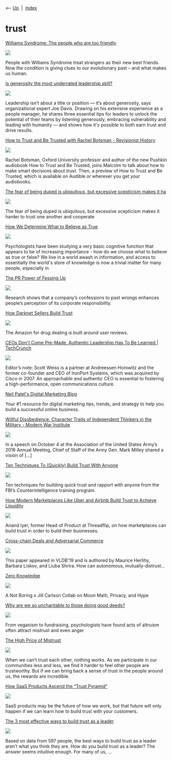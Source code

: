 <div class="nav">

⟵ [Up](index.html)  \|  [Index](index.html)

</div>

# trust

<div class="cards">

<div class="card">

<div class="card-title">

[Williams Syndrome: The people who are too
friendly](https://www.bbc.com/future/article/20250515-williams-syndrome-the-people-who-are-too-friendly?ocid=global_future_rss)

</div>

<div class="card-image">

[![](https://ychef.files.bbci.co.uk/1280x720/p0lbcqdk.jpg)](https://www.bbc.com/future/article/20250515-williams-syndrome-the-people-who-are-too-friendly?ocid=global_future_rss)

</div>

People with Williams Syndrome treat strangers as their new best friends.
Now the condition is giving clues to our evolutionary past – and what
makes us human.

</div>

<div class="card">

<div class="card-title">

[Is generosity the most underrated leadership
skill?](https://www.ted.com/talks/joe_davis_is_generosity_the_most_underrated_leadership_skill)

</div>

<div class="card-image">

[![](https://pi.tedcdn.com/r/talkstar-assets.s3.amazonaws.com/production/talks/talk_145333/a528a79f-0b7d-4880-b624-0c3e20718170/JoeDavis_2024S-embed.jpg?u%5Br%5D=2&u%5Bs%5D=0.5&u%5Ba%5D=0.8&u%5Bt%5D=0.03&quality=82c=1050%2C550&w=1050)](https://www.ted.com/talks/joe_davis_is_generosity_the_most_underrated_leadership_skill)

</div>

Leadership isn’t about a title or position — it’s about generosity, says
organizational expert Joe Davis. Drawing on his extensive experience as
a people manager, he shares three essential tips for leaders to unlock
the potential of their teams by listening generously, embracing
vulnerability and leading with humanity — and shows how it's possible to
both earn trust and drive results.

</div>

<div class="card">

<div class="card-title">

[How to Trust and Be Trusted with Rachel Botsman - Revisionist
History](https://omny.fm/shows/revisionist-history/how-to-trust-and-be-trusted-with-rachel-botsman)

</div>

<div class="card-image">

[![](https://omny.fm/shows/revisionist-history/how-to-trust-and-be-trusted-with-rachel-botsman/image.jpg?t=1643956583&size=wideShare)](https://omny.fm/shows/revisionist-history/how-to-trust-and-be-trusted-with-rachel-botsman)

</div>

Rachel Botsman, Oxford University professor and author of the new
Pushkin audiobook How to Trust and Be Trusted, joins Malcolm to talk
about how to make smart decisions about trust. Then, a preview of How to
Trust and Be Trusted, which is available on Audible or wherever you get
your audiobooks.

</div>

<div class="card">

<div class="card-title">

[The fear of being duped is ubiquitous, but excessive scepticism makes
it
ha](https://aeon.co/essays/how-the-fear-of-being-duped-makes-you-an-anxious-sucker)

</div>

<div class="card-image">

[![](https://images.aeonmedia.co/images/7dc0f7ff-c134-4944-82fa-64e3a185caff/essay-2k80ck4.jpg?width=1200&quality=75&format=auto)](https://aeon.co/essays/how-the-fear-of-being-duped-makes-you-an-anxious-sucker)

</div>

The fear of being duped is ubiquitous, but excessive scepticism makes it
harder to trust one another and cooperate

</div>

<div class="card">

<div class="card-title">

[How We Determine What to Believe as
True](https://theness.com/neurologicablog/index.php/how-we-determine-what-to-believe-as-true)

</div>

<div class="card-image">

[![](https://theness.com/neurologicablog/wp-content/uploads/sites/3/2023/07/earth_bulge.png)](https://theness.com/neurologicablog/index.php/how-we-determine-what-to-believe-as-true)

</div>

Psychologists have been studying a very basic cognitive function that
appears to be of increasing importance - how do we choose what to
believe as true or false? We live in a world awash in information, and
access to essentially the world's store of knowledge is now a trivial
matter for many people, especially in

</div>

<div class="card">

<div class="card-title">

[The PR Power of Fessing
Up](https://sloanreview.mit.edu/article/the-pr-power-of-fessing-up)

</div>

<div class="card-image">

[![](https://sloanreview.mit.edu/wp-content/uploads/2023/01/2023SPR-Soule-2400x1260-1-1200x630.jpg)](https://sloanreview.mit.edu/article/the-pr-power-of-fessing-up)

</div>

Research shows that a company’s confessions to past wrongs enhances
people’s perception of its corporate responsibility.

</div>

<div class="card">

<div class="card-title">

[How Darknet Sellers Build
Trust](http://nautil.us/issue/55/trust/how-darknet-sellers-build-trust)

</div>

<div class="card-image">

[![](https://assets.nautil.us/13927_0390aff9c68eeb7b64fbebe21c878de3.png?auto=compress&fm=png&ixlib=php-3.3.1)](http://nautil.us/issue/55/trust/how-darknet-sellers-build-trust)

</div>

The Amazon for drug dealing is built around user reviews.

</div>

<div class="card">

<div class="card-title">

[CEOs Don't Come Pre-Made, Authentic Leadership Has To Be Learned \|
TechCrunch](https://techcrunch.com/2012/12/01/the-path-to-a-culture-of-success-is-paved-with-authentic-leadership)

</div>

<div class="card-image">

[![](https://techcrunch.com/wp-content/uploads/2012/09/scott-weiss.jpg?resize=803,1200)](https://techcrunch.com/2012/12/01/the-path-to-a-culture-of-success-is-paved-with-authentic-leadership)

</div>

Editor’s note: Scott Weiss is a partner at Andreessen Horowitz and the
former co-founder and CEO of IronPort Systems, which was acquired by
Cisco in 2007. An approachable and authentic CEO is essential to
fostering a high-performance, open communications culture.

</div>

<div class="card">

<div class="card-title">

[Neil Patel's Digital Marketing
Blog](https://blog.kissmetrics.com/social-proof-factors-2)

</div>

Your \#1 resource for digital marketing tips, trends, and strategy to
help you build a successful online business.

</div>

<div class="card">

<div class="card-title">

[Willful Disobedience: Character Traits of Independent Thinkers in the
Military - Modern War
Institute](http://mwi.usma.edu/willful-disobedience-character-traits-independent-thinkers-military)

</div>

<div class="card-image">

[![](https://mwi.westpoint.edu/wp-content/uploads/2017/02/9619312693_52b2705270_k.jpg)](http://mwi.usma.edu/willful-disobedience-character-traits-independent-thinkers-military)

</div>

In a speech on October 4 at the Association of the United States Army’s
2016 Annual Meeting, Chief of Staff of the Army Gen. Mark Milley shared
a vision of \[…\]

</div>

<div class="card">

<div class="card-title">

[Ten Techniques To (Quickly) Build Trust With
Anyone](https://www.farnamstreetblog.com/2013/07/ten-techniques-for-building-quick-rapport-with-anyone)

</div>

<div class="card-image">

[![](https://149664534.v2.pressablecdn.com/wp-content/uploads/2013/07/Ten-Techniques.png)](https://www.farnamstreetblog.com/2013/07/ten-techniques-for-building-quick-rapport-with-anyone)

</div>

Ten techniques for building quick trust and rapport with anyone from the
FBI’s Counterintelligence training program.

</div>

<div class="card">

<div class="card-title">

[How Modern Marketplaces Like Uber and Airbnb Build Trust to Achieve
Liquidity](http://firstround.com/review/How-Modern-Marketplaces-Like-Uber-Airbnb-Build-Trust-to-Hit-Liquidity)

</div>

<div class="card-image">

[![](https://review.firstround.com/content/images/2056/firstround-2fadavzipctluoyuq5xxll_uber.jpg)](http://firstround.com/review/How-Modern-Marketplaces-Like-Uber-Airbnb-Build-Trust-to-Hit-Liquidity)

</div>

Anand Iyer, former Head of Product at Threadflip, on how marketplaces
can build trust in order to build their businesses.

</div>

<div class="card">

<div class="card-title">

[Cross-chain Deals and Adversarial
Commerce](http://muratbuffalo.blogspot.com/2019/12/cross-chain-deals-and-adversarial.html)

</div>

<div class="card-image">

[![](https://blogger.googleusercontent.com/img/b/R29vZ2xl/AVvXsEj9zDXH4La3ONZRkelqeYdrTwn6ts-2wuBrl145-1nMMcHDRAlimr2WTtWokUIr1geMdlD6P6KhvgB0iPBkMAiTOqEgSkfZrQN73V8zyovQsE4XXxd3vvTkcghIWM2YJhYwU7EiIK9XHa0/s400/ccdealmatrix.png)](http://muratbuffalo.blogspot.com/2019/12/cross-chain-deals-and-adversarial.html)

</div>

This paper appeared in VLDB'19 and is authored by Maurice Herlihy,
Barbara Liskov, and Liuba Shrira. How can autonomous,
mutually-distrust...

</div>

<div class="card">

<div class="card-title">

[Zero Knowledge](https://www.notboring.co/p/zero-knowledge)

</div>

<div class="card-image">

[![](https://substackcdn.com/image/fetch/w_1200,h_600,c_fill,f_jpg,q_auto:good,fl_progressive:steep,g_auto/https%3A%2F%2Fbucketeer-e05bbc84-baa3-437e-9518-adb32be77984.s3.amazonaws.com%2Fpublic%2Fimages%2Fd59d8318-7513-4cfb-a1da-2ebe3a9eb83a_1200x600.png)](https://www.notboring.co/p/zero-knowledge)

</div>

A Not Boring x Jill Carlson Collab on Moon Math, Privacy, and Hype

</div>

<div class="card">

<div class="card-title">

[Why are we so uncharitable to those doing good
deeds?](http://www.theguardian.com/science/2021/may/23/why-are-we-so-uncharitable-to-those-doing-good-deeds)

</div>

<div class="card-image">

[![](https://i.guim.co.uk/img/media/c3564f5f4612064575a10a94cd1ee03678b99888/0_0_2362_1416/master/2362.jpg?width=1200&height=630&quality=85&auto=format&fit=crop&overlay-align=bottom%2Cleft&overlay-width=100p&overlay-base64=L2ltZy9zdGF0aWMvb3ZlcmxheXMvdG8tYWdlLTIwMjEucG5n&enable=upscale&s=fc40a784029bbf115c85242ef005fd6c)](http://www.theguardian.com/science/2021/may/23/why-are-we-so-uncharitable-to-those-doing-good-deeds)

</div>

From veganism to fundraising, psychologists have found acts of altruism
often attract mistrust and even anger

</div>

<div class="card">

<div class="card-title">

[The High Price of Mistrust](https://fs.blog/2021/01/mistrust)

</div>

<div class="card-image">

[![](https://149664534.v2.pressablecdn.com/wp-content/uploads/2021/01/The-High-Price-of-Mistrust.png)](https://fs.blog/2021/01/mistrust)

</div>

When we can’t trust each other, nothing works. As we participate in our
communities less and less, we find it harder to feel other people are
trustworthy. But if we can bring back a sense of trust in the people
around us, the rewards are incredible.

</div>

<div class="card">

<div class="card-title">

[How SaaS Products Ascend the “Trust
Pyramid”](https://openviewpartners.com/blog/how-saas-products-ascend-the-trust-pyramid)

</div>

<div class="card-image">

[![](https://openviewpartners.com/wp-content/uploads/2019/08/Trust.png)](https://openviewpartners.com/blog/how-saas-products-ascend-the-trust-pyramid)

</div>

SaaS products may be the future of how we work, but that future will
only happen if we can learn how to build trust with your customers.

</div>

<div class="card">

<div class="card-title">

[The 3 most effective ways to build trust as a
leader](https://m.signalvnoise.com/the-3-most-effective-ways-to-build-trust-as-a-leader)

</div>

<div class="card-image">

[![](https://signalvnoise.com/assets/svn3/images/2019/03/building_blocks.jpg)](https://m.signalvnoise.com/the-3-most-effective-ways-to-build-trust-as-a-leader)

</div>

Based on data from 597 people, the best ways to build trust as a leader
aren’t what you think they are. How do you build trust as a leader? The
answer seems intuitive enough. For many of us, …

</div>

</div>

